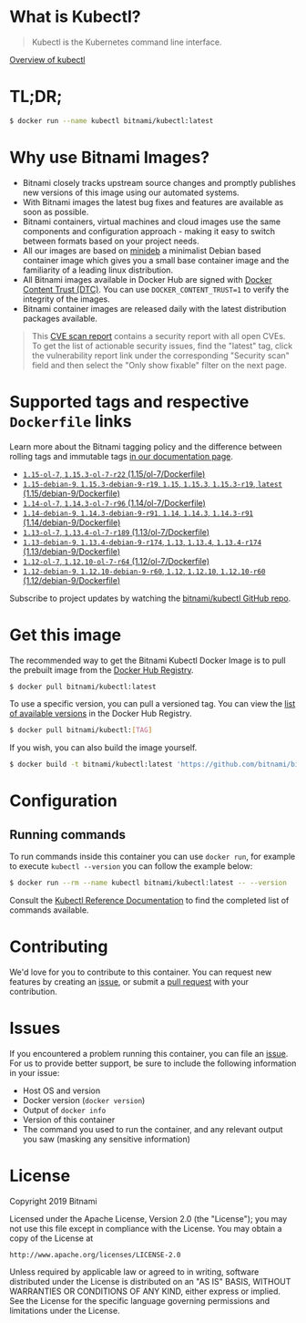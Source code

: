 
# What is Kubectl?

> Kubectl is the Kubernetes command line interface.

[Overview of kubectl](https://kubernetes.io/docs/reference/kubectl/overview/)

# TL;DR;

```bash
$ docker run --name kubectl bitnami/kubectl:latest
```

# Why use Bitnami Images?

* Bitnami closely tracks upstream source changes and promptly publishes new versions of this image using our automated systems.
* With Bitnami images the latest bug fixes and features are available as soon as possible.
* Bitnami containers, virtual machines and cloud images use the same components and configuration approach - making it easy to switch between formats based on your project needs.
* All our images are based on [minideb](https://github.com/bitnami/minideb) a minimalist Debian based container image which gives you a small base container image and the familiarity of a leading linux distribution.
* All Bitnami images available in Docker Hub are signed with [Docker Content Trust (DTC)](https://docs.docker.com/engine/security/trust/content_trust/). You can use `DOCKER_CONTENT_TRUST=1` to verify the integrity of the images.
* Bitnami container images are released daily with the latest distribution packages available.


> This [CVE scan report](https://quay.io/repository/bitnami/kubectl?tab=tags) contains a security report with all open CVEs. To get the list of actionable security issues, find the "latest" tag, click the vulnerability report link under the corresponding "Security scan" field and then select the "Only show fixable" filter on the next page.

# Supported tags and respective `Dockerfile` links

Learn more about the Bitnami tagging policy and the difference between rolling tags and immutable tags [in our documentation page](https://docs.bitnami.com/containers/how-to/understand-rolling-tags-containers/).


* [`1.15-ol-7`, `1.15.3-ol-7-r22` (1.15/ol-7/Dockerfile)](https://github.com/bitnami/bitnami-docker-kubectl/blob/1.15.3-ol-7-r22/1.15/ol-7/Dockerfile)
* [`1.15-debian-9`, `1.15.3-debian-9-r19`, `1.15`, `1.15.3`, `1.15.3-r19`, `latest` (1.15/debian-9/Dockerfile)](https://github.com/bitnami/bitnami-docker-kubectl/blob/1.15.3-debian-9-r19/1.15/debian-9/Dockerfile)
* [`1.14-ol-7`, `1.14.3-ol-7-r96` (1.14/ol-7/Dockerfile)](https://github.com/bitnami/bitnami-docker-kubectl/blob/1.14.3-ol-7-r96/1.14/ol-7/Dockerfile)
* [`1.14-debian-9`, `1.14.3-debian-9-r91`, `1.14`, `1.14.3`, `1.14.3-r91` (1.14/debian-9/Dockerfile)](https://github.com/bitnami/bitnami-docker-kubectl/blob/1.14.3-debian-9-r91/1.14/debian-9/Dockerfile)
* [`1.13-ol-7`, `1.13.4-ol-7-r189` (1.13/ol-7/Dockerfile)](https://github.com/bitnami/bitnami-docker-kubectl/blob/1.13.4-ol-7-r189/1.13/ol-7/Dockerfile)
* [`1.13-debian-9`, `1.13.4-debian-9-r174`, `1.13`, `1.13.4`, `1.13.4-r174` (1.13/debian-9/Dockerfile)](https://github.com/bitnami/bitnami-docker-kubectl/blob/1.13.4-debian-9-r174/1.13/debian-9/Dockerfile)
* [`1.12-ol-7`, `1.12.10-ol-7-r64` (1.12/ol-7/Dockerfile)](https://github.com/bitnami/bitnami-docker-kubectl/blob/1.12.10-ol-7-r64/1.12/ol-7/Dockerfile)
* [`1.12-debian-9`, `1.12.10-debian-9-r60`, `1.12`, `1.12.10`, `1.12.10-r60` (1.12/debian-9/Dockerfile)](https://github.com/bitnami/bitnami-docker-kubectl/blob/1.12.10-debian-9-r60/1.12/debian-9/Dockerfile)

Subscribe to project updates by watching the [bitnami/kubectl GitHub repo](https://github.com/bitnami/bitnami-docker-kubectl).

# Get this image

The recommended way to get the Bitnami Kubectl Docker Image is to pull the prebuilt image from the [Docker Hub Registry](https://hub.docker.com/r/bitnami/kubectl).

```bash
$ docker pull bitnami/kubectl:latest
```

To use a specific version, you can pull a versioned tag. You can view the [list of available versions](https://hub.docker.com/r/bitnami/kubectl/tags/) in the Docker Hub Registry.

```bash
$ docker pull bitnami/kubectl:[TAG]
```

If you wish, you can also build the image yourself.

```bash
$ docker build -t bitnami/kubectl:latest 'https://github.com/bitnami/bitnami-docker-kubectl.git#master:1.15/debian-9'
```

# Configuration

## Running commands

To run commands inside this container you can use `docker run`, for example to execute `kubectl --version` you can follow the example below:

```bash
$ docker run --rm --name kubectl bitnami/kubectl:latest -- --version
```

Consult the [Kubectl Reference Documentation](https://kubernetes.io/docs/reference/generated/kubectl/kubectl-commands) to find the completed list of commands available.

# Contributing

We'd love for you to contribute to this container. You can request new features by creating an [issue](https://github.com/bitnami/bitnami-docker-kubectl/issues), or submit a [pull request](https://github.com/bitnami/bitnami-docker-kubectl/pulls) with your contribution.

# Issues

If you encountered a problem running this container, you can file an [issue](https://github.com/bitnami/bitnami-docker-kubectl/issues). For us to provide better support, be sure to include the following information in your issue:

- Host OS and version
- Docker version (`docker version`)
- Output of `docker info`
- Version of this container
- The command you used to run the container, and any relevant output you saw (masking any sensitive information)

# License

Copyright 2019 Bitnami

Licensed under the Apache License, Version 2.0 (the "License");
you may not use this file except in compliance with the License.
You may obtain a copy of the License at

    http://www.apache.org/licenses/LICENSE-2.0

Unless required by applicable law or agreed to in writing, software
distributed under the License is distributed on an "AS IS" BASIS,
WITHOUT WARRANTIES OR CONDITIONS OF ANY KIND, either express or implied.
See the License for the specific language governing permissions and
limitations under the License.
